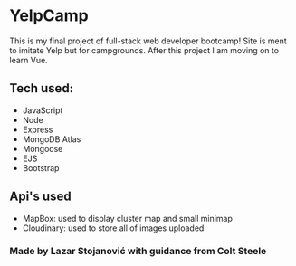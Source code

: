 # YelpCamp

This is my final project of full-stack web developer bootcamp! Site is ment to imitate Yelp but for campgrounds. After this project I am moving on to learn Vue.

## Tech used:

- JavaScript
- Node
- Express
- MongoDB Atlas
- Mongoose
- EJS
- Bootstrap

## Api's used

- MapBox: used to display cluster map and small minimap
- Cloudinary: used to store all of images uploaded

### **Made by Lazar Stojanović with guidance from Colt Steele**
